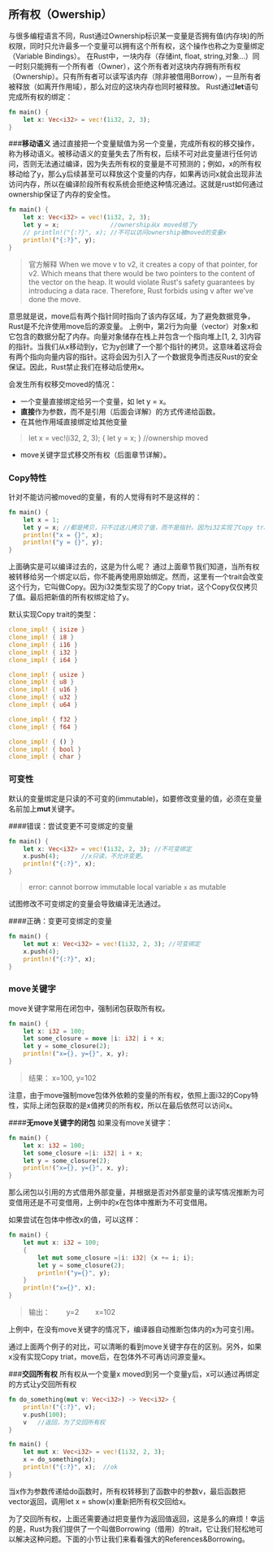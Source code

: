 **所有权（Owership）**
-------------

与很多编程语言不同，Rust通过Ownership标识某一变量是否拥有值(内存块)的所权限，同时只允许最多一个变量可以拥有这个所有权，这个操作也称之为变量绑定（Variable Bindings）。
在Rust中，一块内存（存储int, float, string,对象...）同一时刻只能拥有一个所有者（Owner），这个所有者对这块内存拥有所有权（Ownership）。只有所有者可以读写该内存（除非被借用Borrow），一旦所有者被释放（如离开作用域），那么对应的这块内存也同时被释放。
Rust通过**let**语句完成所有权的绑定：
```rust
fn main() {
	let x: Vec<i32> = vec!(1i32, 2, 3);
}
```
###**移动语义**
通过直接把一个变量赋值为另一个变量，完成所有权的移交操作，称为移动语义。被移动语义的变量失去了所有权，后续不可对此变量进行任何访问，否则无法通过编译，因为失去所有权的变量是不可预测的；例如，x的所有权移动给了y，那么y后续甚至可以释放这个变量的内存，如果再访问x就会出现非法访问内存，所以在编译阶段所有权系统会拒绝这种情况通过。这就是rust如何通过ownership保证了内存的安全性。
```rust
fn main() {
	let x: Vec<i32> = vec!(1i32, 2, 3);
	let y = x;              //ownership从x moved给了y
	// println!("{:?}", x); //不可以访问ownership被moved的变量x
	println!("{:?}", y);
}
```
>官方解释
>When we move v to v2, it creates a copy of that pointer, for v2. Which means that there would be two pointers to the content of the vector on the heap. It would violate Rust's safety guarantees by introducing a data race. Therefore, Rust forbids using v after we’ve done the move.

意思就是说，move后有两个指针同时指向了该内存区域，为了避免数据竞争，Rust是不允许使用move后的源变量。
上例中，第2行为向量（vector）对象x和它包含的数据分配了内存。向量对象储存在栈上并包含一个指向堆上[1, 2, 3]内容的指针。当我们从x移动到y，它为y创建了一个那个指针的拷贝。这意味着这将会有两个指向向量内容的指针。这将会因为引入了一个数据竞争而违反Rust的安全保证。因此，Rust禁止我们在移动后使用x。

会发生所有权移交moved的情况：

- 一个变量直接绑定给另一个变量，如 let y = x。
- **直接**作为参数，而不是引用（后面会详解）的方式传递给函数。
- 在其他作用域直接绑定给其他变量
>	let x = vec!(i32, 2, 3);
>	{ let y = x;  }       //ownership moved

- move关键字显式移交所有权（后面章节详解）。

### **Copy特性**
针对不能访问被moved的变量，有的人觉得有时不是这样的：
```rust
fn main() {
	let x = 1;
	let y = x; //都是拷贝，只不过这儿拷贝了值，而不是指针。因为i32实现了Copy trait
	println!("x = {}", x);
	println!("y = {}", y);
}
```
上面确实是可以编译过去的，这是为什么呢？
通过上面章节我们知道，当所有权被转移给另一个绑定以后，你不能再使用原始绑定。然而，这里有一个trait会改变这个行为，它叫做Copy。因为i32类型实现了的Copy triat，这个Copy仅仅拷贝了值。最后把新值的所有权绑定给了y。

默认实现Copy trait的类型：
```rust
clone_impl! { isize }
clone_impl! { i8 }
clone_impl! { i16 }
clone_impl! { i32 }
clone_impl! { i64 }

clone_impl! { usize }
clone_impl! { u8 }
clone_impl! { u16 }
clone_impl! { u32 }
clone_impl! { u64 }

clone_impl! { f32 }
clone_impl! { f64 }

clone_impl! { () }
clone_impl! { bool }
clone_impl! { char }
```

### **可变性**
默认的变量绑定是只读的不可变的(immutable)，如要修改变量的值，必须在变量名前加上**mut**关键字。

####错误：尝试变更不可变绑定的变量
```rust
fn main() {
	let x: Vec<i32> = vec!(1i32, 2, 3); //不可变绑定
	x.push(4);      //x只读，不允许变更。
	println!("{:?}", x); 
}
```
>error: cannot borrow immutable local variable `x` as mutable

试图修改不可变绑定的变量会导致编译无法通过。

####正确：变更可变绑定的变量
```rust
fn main() {
	let mut x: Vec<i32> = vec!(1i32, 2, 3); //可变绑定
	x.push(4);
	println!("{:?}", x); 
}
```

### **move关键字**
move关键字常用在闭包中，强制闭包获取所有权。
```rust
fn main() {
	let x: i32 = 100;
	let some_closure = move |i: i32| i + x;
	let y = some_closure(2);
	println!("x={}, y={}", x, y);
}
```
>结果： x=100, y=102

注意，由于move强制move包体外依赖的变量的所有权，依照上面i32的Copy特性，实际上闭包获取的是x值拷贝的所有权，所以在最后依然可以访问x。

####**无move关键字的闭包**
如果没有move关键字：
```rust
fn main() {
	let x: i32 = 100;
	let some_closure =|i: i32| i + x;
	let y = some_closure(2);
	println!("x={}, y={}", x, y);
}
```
那么闭包以引用的方式借用外部变量，并根据是否对外部变量的读写情况推断为可变借用还是不可变借用，上例中的x在包体中推断为不可变借用。

如果尝试在包体中修改x的值，可以这样：
```rust
fn main() {
	let mut x: i32 = 100;
	{
		let mut some_closure =|i: i32| {x += i; i};
		let y = some_closure(2);
		println!("y={}", y);
	}
	println!("x={}", x);
}
```
> 输出：
> 　　y=2
> 　　x=102

上例中，在没有move关键字的情况下，编译器自动推断包体内的x为可变引用。

通过上面两个例子的对比，可以清晰的看到move关键字存在的区别。另外，如果x没有实现Copy triat，move后，在包体外不可再访问源变量x。

###**交回所有权**
所有权从一个变量x  moved到另一个变量y后，x可以通过再绑定的方式让y交回所有权
```rust
fn do_something(mut v: Vec<i32>) -> Vec<i32> {
	println!("{:?}", v);
	v.push(100);
	v   //返回，为了交回所有权
}

fn main() {
	let mut x: Vec<i32> = vec!(1i32, 2, 3);
	x = do_something(x);
	println!("{:?}", x);  //ok
}
```
当x作为参数传递给do函数时，所有权转移到了函数中的参数v，最后函数把vector返回，调用let x = show(x)重新把所有权交回给x。

为了交回所有权，上面还需要通过把变量作为返回值返回，这是多么的麻烦！幸运的是，Rust为我们提供了一个叫做Borrowing（借用）的trait，它让我们轻松地可以解决这种问题。下面的小节让我们来看看强大的References&Borrowing。
